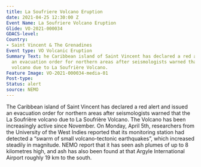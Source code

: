 ```yaml
---
title: La Soufriere Volcano Eruption
date: 2021-04-25 12:30:00 Z
Event Name: La Soufriere Volcano Eruption
Glide: VO-2021-000034
GDACS-level: 
Country:
- Saint Vincent & The Grenadines
Event type: VO Volcanic Eruption
Summary Text: he Caribbean island of Saint Vincent has declared a red alert and issued
  an evacuation order for northern areas after seismologists warned that the La Soufrière
  volcano due to La Soufrière Volcano.
Feature Image: VO-2021-000034-media-01
Post-type: 
Status: alert
source: NEMO
---
```


The Caribbean island of Saint Vincent has declared a red alert and issued an evacuation order for northern areas after seismologists warned that the La Soufrière volcano due to La Soufrière Volcano. The Volcano has been increasingly active since November. On Monday, April 5th, researchers from the University of the West Indies reported that its monitoring station had detected a “swarm of small volcano-tectonic earthquakes”, which increased steadily in magnitude. NEMO report that it has seen ash plumes of up to 8 kilometres high, and ash has also been found at that Argyle International Airport roughly 19 km to the south.
